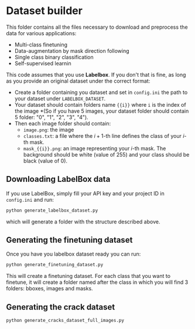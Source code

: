 # Dataset builder

This folder contains all the files necessary to download and preprocess the data for various applications:
* Multi-class finetuning
* Data-augmentation by mask direction following
* Single class binary classification
* Self-supervised learnin

This code assumes that you use **Labelbox**. If you don't that is fine, as long as you provide an original dataset under the correct format:
* Create a folder containing you dataset and set in `config.ini` the path to your dataset under `LABELBOX_DATASET`.
* Your dataset should contain folders name `{{i}}` where `i` is the index of the image *(So if you have 5 images, your dataset folder should contain 5 folder: "0", "1", "2", "3", "4").
* Then each image folder should contain:
    * `image.png`: the image
    * `classes.txt`: a file where the $i+1$-th line defines the class of your $i$-th mask.
    * `mask_{{i}}.png`: an image representing your $i$-th mask. The background should be white (value of 255) and your class should be black (value of 0).

## Downloading LabelBox data
If you use LabelBox, simply fill your API key and your project ID in `config.ini` and run:
```bash
python generate_labelbox_dataset.py
```
which will generate a folder with the structure described above.

## Generating the finetuning dataset
Once you have you labelbox dataset ready you can run:
```bash
python generate_finetuning_dataset.py
```
This will create a finetuning dataset. For each class that you want to finetune, it will create a folder named after the class in which you will find 3 folders: bboxes, images and masks.

## Generating the crack dataset
```bash
python generate_cracks_dataset_full_images.py
```